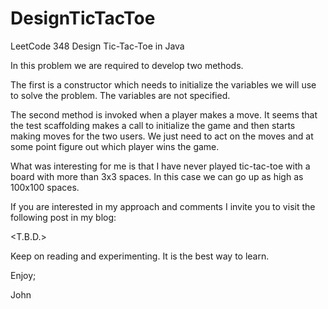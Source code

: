 # DesignTicTacToe
LeetCode 348 Design Tic-Tac-Toe in Java

In this problem we are required to develop two methods.

The first is a constructor which needs to initialize the variables
we will use to solve the problem. The variables are not specified.

The second method is invoked when a player makes a move.
It seems that the test scaffolding makes a call to initialize the
game and then starts making moves for the two users.
We just need to act on the moves and at some point figure out
which player wins the game.

What was interesting for me is that I have never played tic-tac-toe 
with a board with more than 3x3 spaces. In this case we can go up 
as high as 100x100 spaces.

If you are interested in my approach and comments I invite you to
visit the following post in my blog:

<T.B.D.>

Keep on reading and experimenting. It is the best way to learn.

Enjoy;

John
